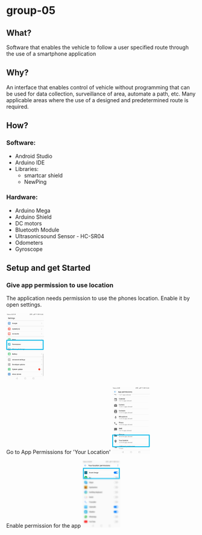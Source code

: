 # group-05

## What?
Software that enables the vehicle to follow a user specified route through the use of a smartphone application

## Why?
An interface that enables control of vehicle without programming that can be used for data collection, surveillance of area, automate a path, etc. Many applicable areas where the use of a designed and predetermined route is required.

## How?
### Software:
* Android Studio
* Arduino IDE
* Libraries:
  * smartcar shield
  * NewPing

### Hardware:
* Arduino Mega
* Arduino Shield
* DC motors
* Bluetooth Module
* Ultrasonicsound Sensor - HC-SR04
* Odometers
* Gyroscope

## Setup and get Started

### Give app permission to use location
The application needs permission to use the phones location. Enable it by open settings.

<img src="images/settings.png" width="100">

Go to App Permissions for 'Your Location'
<img src="images/settings-appPermissions.png" width="100">

Enable permission for the app
<img src="images/settings-localPermissions.png" width="100">

